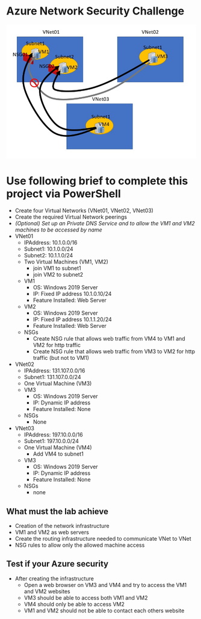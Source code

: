 <!--
    <details><summary>Click for hint</summary><Strong> 

    ``` 
    HINT
    ```
    </Strong></details> 
    <details><summary>Click to see the answer</summary><Strong> 
    
    ```
    ANSWER
    ```
    </Strong></details> 
-->
# Azure Network Security Challenge

![AzureInfrstructure](../Pics/AzureProject1.jpg)

# Use following brief to complete this project via PowerShell

- Create four Virtual Networks (VNet01, VNet02, VNet03)
- Create the required Virtual Network peerings
- *(Optional) Set up an Private DNS Service and to allow the VM1 and VM2 machines to be accessed by name*
- VNet01
  - IPAddress: 10.1.0.0/16
  - Subnet1: 10.1.0.0/24
  - Subnet2: 10.1.1.0/24
  - Two Virtual Machines (VM1, VM2)
    - join VM1 to subnet1
    - join VM2 to subnet2
  - VM1
    - OS: Windows 2019 Server
    - IP: Fixed IP address 10.1.0.10/24
    - Feature Installed: Web Server
  - VM2
    - OS: Windows 2019 Server
    - IP: Fixed IP address 10.1.1.20/24
    - Feature Installed: Web Server
  - NSGs
    - Create NSG rule that allows web traffic from VM4 to VM1 and VM2 for http traffic
    - Create NSG rule that allows web traffic from VM3 to VM2 for http traffic (but not to VM1)
- VNet02
  - IPAddress: 131.107.0.0/16
  - Subnet1:  131.107.0.0/24
  - One Virtual Machine (VM3)
  - VM3
    - OS: Windows 2019 Server
    - IP: Dynamic IP address 
    - Feature Installed: None
  - NSGs
    - None
- VNet03
  - IPAddress: 197.10.0.0/16
  - Subnet1: 197.10.0.0/24
  - One Virtual Machine (VM4)
    - Add VM4 to subnet1
  - VM3
    - OS: Windows 2019 Server
    - IP: Dynamic IP address 
    - Feature Installed: None
  - NSGs
    - none

## What must the lab achieve

- Creation of the network infrastructure 
- VM1 and VM2 as web servers
- Create the routing infrastructure needed to communicate VNet to VNet
- NSG rules to allow only the allowed machine access 

## Test if your Azure security

- After creating the infrastructure 
  - Open a web browser on VM3 and VM4 and try to access the VM1 and VM2 websites
  - VM3 should be able to access both VM1 and VM2
  - VM4 should only be able to access VM2
  - VM1 and VM2 should not be able to contact each others website
   
